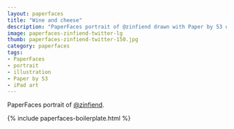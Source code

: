 ```yaml
---
layout: paperfaces
title: "Wine and cheese"
description: "PaperFaces portrait of @zinfiend drawn with Paper by 53 on an iPad."
image: paperfaces-zinfiend-twitter-lg
thumb: paperfaces-zinfiend-twitter-150.jpg
category: paperfaces
tags: 
- PaperFaces
- portrait
- illustration
- Paper by 53
- iPad art
---
```


PaperFaces portrait of [@zinfiend](http://twitter.com/zinfiend).

{% include paperfaces-boilerplate.html %}